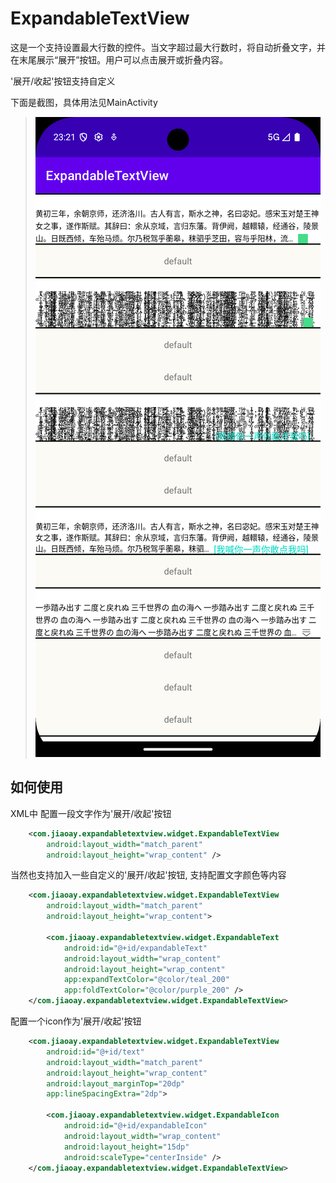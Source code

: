 # ExpandableTextView

这是一个支持设置最大行数的控件。当文字超过最大行数时，将自动折叠文字，并在末尾展示“展开”按钮。用户可以点击展开或折叠内容。

'展开/收起'按钮支持自定义

下面是截图，具体用法见MainActivity

> ![Screenshot_20250710_232142.png](doc/Screenshot_20250710_232142.png)

## 如何使用

XML中
配置一段文字作为'展开/收起'按钮
```xml
    <com.jiaoay.expandabletextview.widget.ExpandableTextView
        android:layout_width="match_parent"
        android:layout_height="wrap_content" />
```

当然也支持加入一些自定义的'展开/收起'按钮, 支持配置文字颜色等内容
```xml
    <com.jiaoay.expandabletextview.widget.ExpandableTextView
        android:layout_width="match_parent"
        android:layout_height="wrap_content">

        <com.jiaoay.expandabletextview.widget.ExpandableText
            android:id="@+id/expandableText"
            android:layout_width="wrap_content"
            android:layout_height="wrap_content"
            app:expandTextColor="@color/teal_200"
            app:foldTextColor="@color/purple_200" />
    </com.jiaoay.expandabletextview.widget.ExpandableTextView>
```

配置一个icon作为'展开/收起'按钮
```xml
    <com.jiaoay.expandabletextview.widget.ExpandableTextView
        android:id="@+id/text"
        android:layout_width="match_parent"
        android:layout_height="wrap_content"
        android:layout_marginTop="20dp"
        app:lineSpacingExtra="2dp">

        <com.jiaoay.expandabletextview.widget.ExpandableIcon
            android:id="@+id/expandableIcon"
            android:layout_width="wrap_content"
            android:layout_height="15dp"
            android:scaleType="centerInside" />
    </com.jiaoay.expandabletextview.widget.ExpandableTextView>
```